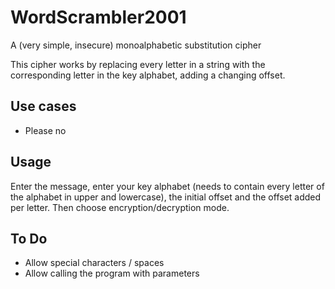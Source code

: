 # WordScrambler2001
A (very simple, insecure) monoalphabetic substitution cipher

This cipher works by replacing every letter in a string with the corresponding letter in the key alphabet, adding a changing offset.

## Use cases
- Please no

## Usage
Enter the message, enter your key alphabet (needs to contain every letter of the alphabet in upper and lowercase), the initial offset and the offset added per letter. Then choose encryption/decryption mode.

## To Do
- Allow special characters / spaces
- Allow calling the program with parameters
